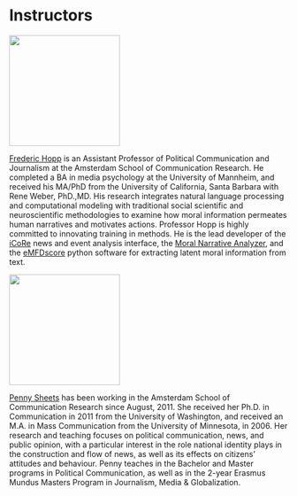 # Instructors

<img src="../images/instructors/hopp.jpg" width="200"/>

[Frederic Hopp](https://fhopp.github.io/) is an Assistant Professor of Political Communication and Journalism at the Amsterdam School of Communication Research. He completed a BA in media psychology at the University of Mannheim, and received his MA/PhD from the University of California, Santa Barbara with Rene Weber, PhD.,MD. His research integrates natural language processing and computational modeling with traditional social scientific and neuroscientific methodologies to examine how moral information permeates human narratives and motivates actions. Professor Hopp is 
highly committed to innovating training in methods. He is the lead developer of the [iCoRe](https://icore.mnl.ucsb.edu/home) news and event analysis interface, the [Moral Narrative Analyzer](https://mona.mnl.ucsb.edu/), and the [eMFDscore](https://github.com/medianeuroscience/emfdscore) python software for extracting latent moral information from text. 

<img src="../images/instructors/sheets.jpg" width="200"/>

[Penny Sheets](https://www.uva.nl/profiel/s/h/p.h.sheets/p.h.sheets.html) has been working in the Amsterdam School of Communication Research since August, 2011.  She received her Ph.D. in Communication in 2011 from the University of Washington, and received an M.A. in Mass Communication from the University of Minnesota, in 2006.
Her research and teaching focuses on political communication, news, and public opinion, with a particular interest in the role national identity plays in the construction and flow of news, as well as its effects on citizens’ attitudes and behaviour. Penny teaches in the Bachelor and Master programs in Political Communication, as well as in the 2-year Erasmus Mundus Masters Program in Journalism, Media & Globalization.